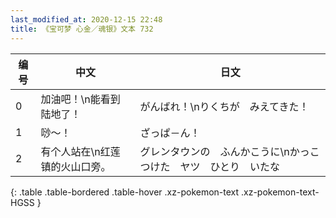 ```yaml
---
last_modified_at: 2020-12-15 22:48
title: 《宝可梦 心金／魂银》文本 732
---
```

| 编号 | 中文 | 日文 |
| ---- | ---- | ---- |
| 0 | 加油吧！\n能看到陆地了！ | がんばれ！\nりくちが　みえてきた！ |
| 1 | 唦～！ | ざっぱ－ん！ |
| 2 | 有个人站在\n红莲镇的火山口旁。 | グレンタウンの　ふんかこうに\nかっこつけた　ヤツ　ひとり　いたな |
{: .table .table-bordered .table-hover .xz-pokemon-text .xz-pokemon-text-HGSS }